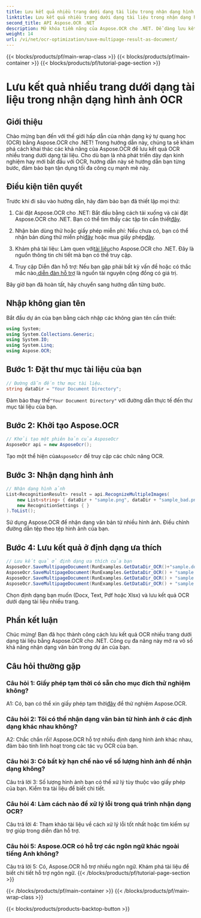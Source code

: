 ```yaml
---
title: Lưu kết quả nhiều trang dưới dạng tài liệu trong nhận dạng hình ảnh OCR
linktitle: Lưu kết quả nhiều trang dưới dạng tài liệu trong nhận dạng hình ảnh OCR
second_title: API Aspose.OCR .NET
description: Mở khóa tiềm năng của Aspose.OCR cho .NET. Dễ dàng lưu kết quả OCR nhiều trang dưới dạng tài liệu với hướng dẫn từng bước toàn diện này.
weight: 14
url: /vi/net/ocr-optimization/save-multipage-result-as-document/
---
```


{{< blocks/products/pf/main-wrap-class >}}
{{< blocks/products/pf/main-container >}}
{{< blocks/products/pf/tutorial-page-section >}}

# Lưu kết quả nhiều trang dưới dạng tài liệu trong nhận dạng hình ảnh OCR

## Giới thiệu

Chào mừng bạn đến với thế giới hấp dẫn của nhận dạng ký tự quang học (OCR) bằng Aspose.OCR cho .NET! Trong hướng dẫn này, chúng ta sẽ khám phá cách khai thác các khả năng của Aspose.OCR để lưu kết quả OCR nhiều trang dưới dạng tài liệu. Cho dù bạn là nhà phát triển dày dạn kinh nghiệm hay mới bắt đầu với OCR, hướng dẫn này sẽ hướng dẫn bạn từng bước, đảm bảo bạn tận dụng tối đa công cụ mạnh mẽ này.

## Điều kiện tiên quyết

Trước khi đi sâu vào hướng dẫn, hãy đảm bảo bạn đã thiết lập mọi thứ:

1.  Cài đặt Aspose.OCR cho .NET: Bắt đầu bằng cách tải xuống và cài đặt Aspose.OCR cho .NET. Bạn có thể tìm thấy các tập tin cần thiết[đây](https://releases.aspose.com/ocr/net/).

2.  Nhận bản dùng thử hoặc giấy phép miễn phí: Nếu chưa có, bạn có thể nhận bản dùng thử miễn phí[đây](https://releases.aspose.com/) hoặc mua giấy phép[đây](https://purchase.aspose.com/buy).

3.  Khám phá tài liệu: Làm quen với[tài liệu](https://reference.aspose.com/ocr/net/)cho Aspose.OCR cho .NET. Đây là nguồn thông tin chi tiết mà bạn có thể truy cập.

4.  Truy cập Diễn đàn hỗ trợ: Nếu bạn gặp phải bất kỳ vấn đề hoặc có thắc mắc nào,[diễn đàn hỗ trợ](https://forum.aspose.com/c/ocr/16) là nguồn tài nguyên cộng đồng có giá trị.

Bây giờ bạn đã hoàn tất, hãy chuyển sang hướng dẫn từng bước.

## Nhập không gian tên

Bắt đầu dự án của bạn bằng cách nhập các không gian tên cần thiết:

```csharp
using System;
using System.Collections.Generic;
using System.IO;
using System.Linq;
using Aspose.OCR;
```

## Bước 1: Đặt thư mục tài liệu của bạn

```csharp
// Đường dẫn đến thư mục tài liệu.
string dataDir = "Your Document Directory";
```

 Đảm bảo thay thế`"Your Document Directory"` với đường dẫn thực tế đến thư mục tài liệu của bạn.

## Bước 2: Khởi tạo Aspose.OCR

```csharp
// Khởi tạo một phiên bản của AsposeOcr
AsposeOcr api = new AsposeOcr();
```

 Tạo một thể hiện của`AsposeOcr` để truy cập các chức năng OCR.

## Bước 3: Nhận dạng hình ảnh

```csharp
// Nhận dạng hình ảnh
List<RecognitionResult> result = api.RecognizeMultipleImages(
    new List<string> { dataDir + "sample.png", dataDir + "sample_bad.png" },
    new RecognitionSettings { }
).ToList();
```

Sử dụng Aspose.OCR để nhận dạng văn bản từ nhiều hình ảnh. Điều chỉnh đường dẫn tệp theo tệp hình ảnh của bạn.

## Bước 4: Lưu kết quả ở định dạng ưa thích

```csharp
// Lưu kết quả ở định dạng ưa thích của bạn
AsposeOcr.SaveMultipageDocument(RunExamples.GetDataDir_OCR()+"sample.docx", SaveFormat.Docx, result);
AsposeOcr.SaveMultipageDocument(RunExamples.GetDataDir_OCR() + "sample.txt", SaveFormat.Text, result);
AsposeOcr.SaveMultipageDocument(RunExamples.GetDataDir_OCR() + "sample.pdf", SaveFormat.Pdf, result);
AsposeOcr.SaveMultipageDocument(RunExamples.GetDataDir_OCR() + "sample.xlsx", SaveFormat.Xlsx, result);
```

Chọn định dạng bạn muốn (Docx, Text, Pdf hoặc Xlsx) và lưu kết quả OCR dưới dạng tài liệu nhiều trang.

## Phần kết luận

Chúc mừng! Bạn đã học thành công cách lưu kết quả OCR nhiều trang dưới dạng tài liệu bằng Aspose.OCR cho .NET. Công cụ đa năng này mở ra vô số khả năng nhận dạng văn bản trong dự án của bạn.

## Câu hỏi thường gặp

### Câu hỏi 1: Giấy phép tạm thời có sẵn cho mục đích thử nghiệm không?

 A1: Có, bạn có thể xin giấy phép tạm thời[đây](https://purchase.aspose.com/temporary-license/) để thử nghiệm Aspose.OCR.

### Câu hỏi 2: Tôi có thể nhận dạng văn bản từ hình ảnh ở các định dạng khác nhau không?

A2: Chắc chắn rồi! Aspose.OCR hỗ trợ nhiều định dạng hình ảnh khác nhau, đảm bảo tính linh hoạt trong các tác vụ OCR của bạn.

### Câu hỏi 3: Có bất kỳ hạn chế nào về số lượng hình ảnh để nhận dạng không?

Câu trả lời 3: Số lượng hình ảnh bạn có thể xử lý tùy thuộc vào giấy phép của bạn. Kiểm tra tài liệu để biết chi tiết.

### Câu hỏi 4: Làm cách nào để xử lý lỗi trong quá trình nhận dạng OCR?

Câu trả lời 4: Tham khảo tài liệu về cách xử lý lỗi tốt nhất hoặc tìm kiếm sự trợ giúp trong diễn đàn hỗ trợ.

### Câu hỏi 5: Aspose.OCR có hỗ trợ các ngôn ngữ khác ngoài tiếng Anh không?

Câu trả lời 5: Có, Aspose.OCR hỗ trợ nhiều ngôn ngữ. Khám phá tài liệu để biết chi tiết hỗ trợ ngôn ngữ.
{{< /blocks/products/pf/tutorial-page-section >}}

{{< /blocks/products/pf/main-container >}}
{{< /blocks/products/pf/main-wrap-class >}}

{{< blocks/products/products-backtop-button >}}

